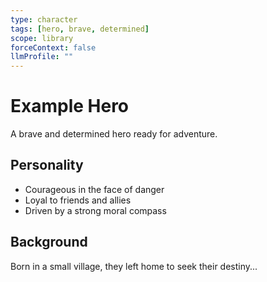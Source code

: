 ```yaml
---
type: character
tags: [hero, brave, determined]
scope: library
forceContext: false
llmProfile: ""
---
```


# Example Hero

A brave and determined hero ready for adventure.

## Personality
- Courageous in the face of danger
- Loyal to friends and allies
- Driven by a strong moral compass

## Background
Born in a small village, they left home to seek their destiny...
